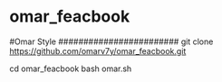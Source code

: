 # omar_feacbook
#Omar Style
########################
git clone https://github.com/omarv7y/omar_feacbook.git

cd omar_feacbook
bash omar.sh
